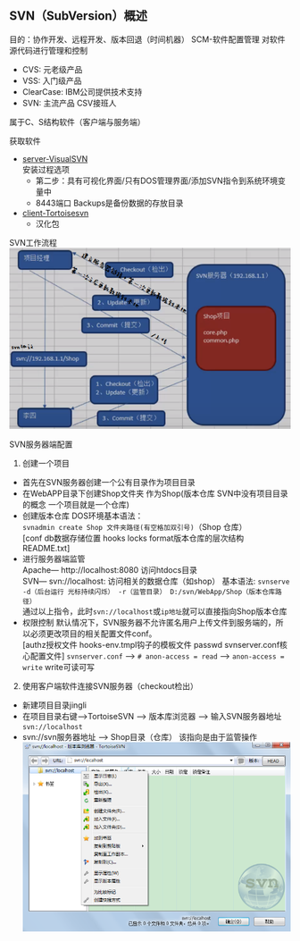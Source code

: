 ## SVN（SubVersion）概述
目的：协作开发、远程开发、版本回退（时间机器）
SCM-软件配置管理 对软件源代码进行管理和控制

- CVS: 元老级产品
- VSS: 入门级产品
- ClearCase: IBM公司提供技术支持
- SVN: 主流产品 CSV接班人

属于C、S结构软件（客户端与服务端）

获取软件
- [server-VisualSVN](http://www.visualsvn.com/)  
  安装过程选项
  + 第二步：具有可视化界面/只有DOS管理界面/添加SVN指令到系统环境变量中 
  + 8443端口 Backups是备份数据的存放目录  
- [client-Tortoisesvn](http://tortoisesvn.net/downloads)
  + 汉化包

SVN工作流程  
![svn工作流程.png](images/image.png)  

SVN服务器端配置
1. 创建一个项目
  - 首先在SVN服务器创建一个公有目录作为项目目录
  - 在WebAPP目录下创建Shop文件夹 作为Shop(版本仓库 SVN中没有项目目录的概念 一个项目就是一个仓库)
  - 创建版本仓库 DOS环境基本语法：  
    `svnadmin create Shop 文件夹路径(有空格加双引号)`（Shop 仓库）  
    [conf db数据存储位置 hooks locks format版本仓库的层次结构 README.txt]
  - 进行服务器端监管  
    Apache— http://localhost:8080 访问htdocs目录  
    SVN— svn://localhost: 访问相关的数据仓库（如shop） 
    基本语法: `svnserve -d（后台运行 光标持续闪烁） -r（监管目录） D:/svn/WebApp/Shop（版本仓库路径）`  
    通过以上指令，此时`svn://localhost`或`ip地址`就可以直接指向Shop版本仓库
  - 权限控制
    默认情况下，SVN服务器不允许匿名用户上传文件到服务端的，所以必须更改项目的相关配置文件conf。  
    [authz授权文件 hooks-env.tmpl钩子的模板文件 passwd svnserver.conf核心配置文件]
    `svnserver.conf` --> `# anon-access = read` --> `anon-access = write` write可读可写
    
  2. 使用客户端软件连接SVN服务器（checkout检出）
  - 新建项目目录jingli
  - 在项目目录右键—>TortoiseSVN --> 版本库浏览器 --> 输入SVN服务器地址`svn://localhost`
  - svn://svn服务器地址 --> Shop目录（仓库） 该指向是由于监管操作  
  ![svn版本库浏览器.png](images/svn版本库浏览器.png)  
  
    
    
    
    
    
